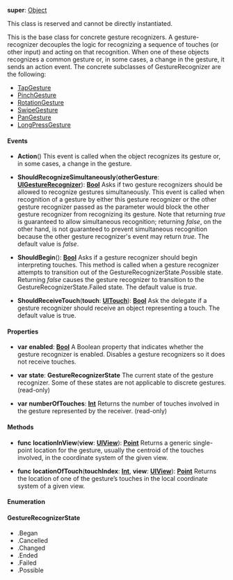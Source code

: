 **super**: [Object](Object.md)

This class is reserved and cannot be directly instantiated.

This is the base class for concrete gesture recognizers. A gesture-recognizer decouples the logic for recognizing a sequence of touches (or other input) and acting on that recognition. When one of these objects recognizes a common gesture or, in some cases, a change in the gesture, it sends an action event. The concrete subclasses of GestureRecognizer are the following: <ul><li><a href="./TapGesture.html">TapGesture</a></li><li><a href="./PinchGesture.html">PinchGesture</a></li><li><a href="./RotationGesture.html">RotationGesture</a></li><li><a href="./SwipeGesture.html">SwipeGesture</a></li><li><a href="./PanGesture.html">PanGesture</a></li><li><a href="./LongPressGesture.html">LongPressGesture</a></li></ul>

#### Events

* **Action**()
This event is called when the object recognizes its gesture or, in some cases, a change in the gesture.

* **ShouldRecognizeSimultaneously**(**otherGesture**: <strong>[UIGestureRecognizer](UIGestureRecognizer.md)</strong>): <strong>[Bool](../gravity/types.md)</strong> 
Asks if two gesture recognizers should be allowed to recognize gestures simultaneously. This event is called when recognition of a gesture by either this gesture recognizer or the other gesture recognizer passed as the parameter would block the other gesture recognizer from recognizing its gesture. Note that returning <i>true</i> is guaranteed to allow simultaneous recognition; returning <i>false</i>, on the other hand, is not guaranteed to prevent simultaneous recognition because the other gesture recognizer's event may return <i>true</i>. The default value is <i>false</i>.

* **ShouldBegin**(): <strong>[Bool](../gravity/types.md)</strong> 
Asks if a gesture recognizer should begin interpreting touches. This method is called when a gesture recognizer attempts to transition out of the GestureRecognizerState.Possible state. Returning <i>false</i> causes the gesture recognizer to transition to the GestureRecognizerState.Failed state. The default value is <i>true</i>.

* **ShouldReceiveTouch**(**touch**: <strong>[UITouch](UITouch.md)</strong>): <strong>[Bool](../gravity/types.md)</strong> 
Ask the delegate if a gesture recognizer should receive an object representing a touch. The default value is true.



#### Properties

* **var** **enabled**: **[Bool](../gravity/types.md)**
A Boolean property that indicates whether the gesture recognizer is enabled. Disables a gesture recognizers so it does not receive touches.

* **var** **state**: **GestureRecognizerState**
The current state of the gesture recognizer. Some of these states are not applicable to discrete gestures. \(read-only\)

* **var** **numberOfTouches**: **[Int](../gravity/types.md)**
Returns the number of touches involved in the gesture represented by the receiver. \(read-only\)



#### Methods

* **func** **locationInView**(**view**: <strong>[UIView](UIView.md)</strong>): <strong>[Point](point.md)</strong> 
Returns a generic single-point location for the gesture, usually the centroid of the touches involved, in the coordinate system of the given view.

* **func** **locationOfTouch**(**touchIndex**: <strong>[Int](../gravity/types.md)</strong>, **view**: <strong>[UIView](UIView.md)</strong>): <strong>[Point](point.md)</strong> 
Returns the location of one of the gesture’s touches in the local coordinate system of a given view.





#### Enumeration

#### GestureRecognizerState
 * .Began
 * .Cancelled
 * .Changed
 * .Ended
 * .Failed
 * .Possible
<br><br>


